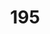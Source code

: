 ---
title: '195'
crosslinks:
- livven
- anti_gif_bot
- youtubefactsbot
- MassdropBot
- tmsbmeta
- Ooer
- u_imguralbumbot
- ShitLiberalsSay
- IncelTears
- REEEEEEEEEE
- wowthissubexists
- ShittyGifRecipes
- ggggg
- eastereggs
- imdeepandthisis14
- youtubot
- Frugal_Jerk
- botwatch
- forwardsfromgrandma
- oeCake
---